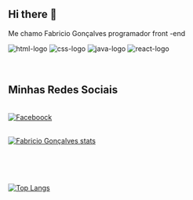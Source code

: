 ## Hi there 👋

Me chamo Fabricio Gonçalves programador front -end 

<img src= "https://img.shields.io/badge/HTML5-E34F26?style=for-the-badge&logo=html5&logoColor=white" alt="html-logo"/>
<img src= "https://img.shields.io/badge/CSS3-1572B6?style=for-the-badge&logo=css3&logoColor=white" alt="css-logo"/>
<img src= "https://img.shields.io/badge/JavaScript-F7DF1E?style=for-the-badge&logo=javascript&logoColor=black" alt="java-logo"/>
<img src= "https://img.shields.io/badge/React-20232A?style=for-the-badge&logo=react&logoColor=61DAFB" alt="react-logo"/>
<br>
<br>
<br>
<H2> Minhas Redes Sociais</H2>
<br>
<a href="https://www.facebook.com/profile.php?id=61554344159187&locale=pt_BR">
<img src="logo_faceboock.png" alt="Faceboock"/>
<br>
<br>


[![Fabricio Gonçalves stats](https://github-readme-stats.vercel.app/api?username=FabricioGS34)](https://github.com/anuraghazra/github-readme-stats)

<br>
<br>
<br>

[![Top Langs](https://github-readme-stats.vercel.app/api/top-langs/?username=FabricioGS34)](https://github.com/anuraghazra/github-readme-stats)
